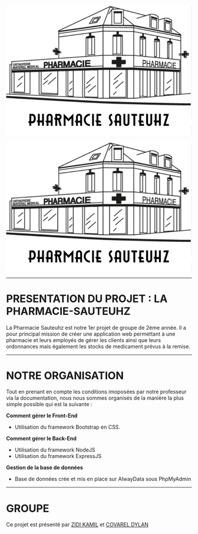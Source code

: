 <p align="center">
  <img src="logoPharmacie.png" />
</p>

![LogoPharmacieSauteuhz](logoPharmacie.png)

------------------------------------------------------------------------------------------------------------

# PRESENTATION DU PROJET : LA PHARMACIE-SAUTEUHZ
La Pharmacie Sauteuhz est notre 1er projet de groupe de 2ème année. Il a pour principal mission de créer une application web permettant à une pharmacie et leurs employés de gérer les clients ainsi que leurs ordonnances mais également les stocks de medicament prévus à la remise.

------------------------------------------------------------------------------------------------------------

# NOTRE ORGANISATION
Tout en prenant en compte les conditions imoposées par notre professeur via la documentation, nous nous sommes organisés de la manière la plus simple possible qui est la suivante : 

__Comment gérer le Front-End__
+ Utilisation du framework Bootstrap en CSS.

__Comment gérer le Back-End__
+ Utilisation du framework NodeJS
+ Utilisation du framework ExpressJS

__Gestion de la base de données__
+ Base de données crée et mis en place sur AlwayData sous PhpMyAdmin

------------------------------------------------------------------------------------------------------------

# GROUPE
Ce projet est présenté par [ZIDI KAMIL](https://github.com/Ka-2000) et [COVAREL DYLAN](https://github.com/DylanCOVAREL)
